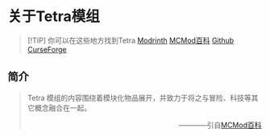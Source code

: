 # 关于Tetra模组
> [!TIP] 你可以在这些地方找到Tetra
> [Modrinth](https://modrinth.com/mod/tetra) [MCMod百科](https://www.mcmod.cn/class/2018.html) [Github](https://github.com/mickelus/tetra) [CurseForge](https://www.curseforge.com/minecraft/mc-mods/tetra)
## 简介
>Tetra 模组的内容围绕着模块化物品展开，并致力于将之与冒险、科技等其它概念融合在一起。
><p style="text-align: right;">————引自<a href="https://www.mcmod.cn/class/2018.html">MCMod百科</a></p>